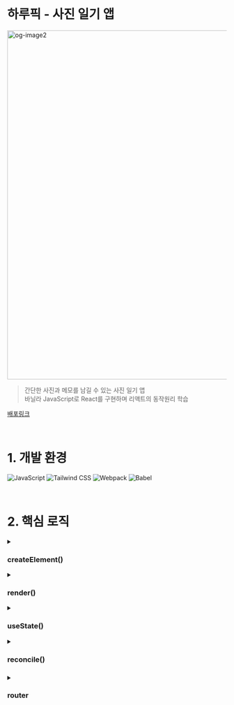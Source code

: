 #  하루픽 - 사진 일기 앱


<img width="1120" height="800" alt="og-image2" src="https://github.com/user-attachments/assets/824560c1-32f3-4bf0-8388-54fe673f72ad" />


>간단한 사진과 메모를 남길 수 있는 사진 일기 앱<br/>
>바닐라 JavaScript로 React를 구현하며 리액트의 동작원리 학습

<a href='https://haru-pic.vercel.app/'>배포링크</a>

<br/>

# 1. 개발 환경
![JavaScript](https://img.shields.io/badge/JavaScript-F7DF1E?style=for-the-badge&logo=javascript&logoColor=black)
![Tailwind CSS](https://img.shields.io/badge/Tailwind_CSS-38B2AC?style=for-the-badge&logo=tailwind-css&logoColor=white)
![Webpack](https://img.shields.io/badge/Webpack-8DD6F9?style=for-the-badge&logo=webpack&logoColor=black)
![Babel](https://img.shields.io/badge/Babel-F9DC3E?style=for-the-badge&logo=babel&logoColor=black)


<br/>

# 2. 핵심 로직

<details>
<summary>  <h3>createElement()</h3> </summary>

>createElement함수를 바벨에 pragma에 등록,<br/>
>jsx형태를 React Element와 유사한 객체로 변환 
 
 ```js
//jsx 예시
<div className="container">Hello</div>


//Babel이 트랜스파일링 할 때 pragma에 등록된 createElement함수를 통해 객체로 변환
{
	type: 'div',
	props: {
		className: 'container',
		children: [
			{ type: 'TEXT', props: { nodeValue: 'Hello' } }
		]
	}
}
 ```

</details>

<!--render------------------------------------------------------------------------------------------------>
<details>
<summary><h3>render()</h3></summary>

>js가 클라이언트 단에 도착하면
>바벨이 변환한 객체를  실제 DOM 요소로 만들어서 html에 추가

```js
function render(element, container) {
  //돔 요소로 생성
  const dom = createDom(element);
  fiber.dom = dom;
  
  //자식을 재귀적으로 돌면서 렌더링
  element.props?.children.forEach((child, i) => {
    const childFiber = render(child, dom);
	   //(...생략)
  });
  
  //실제 DOM에 추가
  container.appendChild(dom);
   //(...생략)
}
```

</details>

<!--useState------------------------------------------------------------------------------------------------>
<details>
<summary><h3>useState()</h3></summary>

>컴포넌트의 상태관리 시도<br/>
>단순 값 저장이 아닌 상태가 변경되었을 때 변경된 곳에서 리렌더를 유발시켜야 함<br/>
>reconcilation하는 과정의 필요성을 느낌<br/>

```js
 function setState(value) {
	 //함수형으로 받으면 이전 상태를 인자로 
    hooks[index].state =
      typeof value === 'function' ? value(hooks[index].state) : value;

    //✨리렌더를 트리거 해야 함
    rerender(fiber); 
  }
```

</details>

<!--reconcile------------------------------------------------------------------------------------------------>
<details>
<summary><h3>reconcile()<h3></summary>

>reconcilation과정을 구현하려면 기존 렌더링의 결과들을 담아 `Diffing`하는 과정이 필요<br/>
>기존 렌더링 점보를 담아두기 위해 리액트의 fiber 트리와 비슷한 구조 채택

<h4>1) fiber예시</h4>

```js
{
  type: 'div',           // 요소 타입
  props: { ... },        // 속성
  dom: HTMLElement,      // 실제 DOM 참조
  
  parent: Fiber,         // 부모
  child: Fiber,          // 첫 번째 자식
  sibling: Fiber,        // 다음 형제
  
  hooks: [],             // useState 등 Hook 저장
  hookIndex: 0           // 현재 Hook 인덱스
}

```

<h4>2) Diffing</h4>

> reconcile 함수 자체는 크게 2가지 경우로 나뉨<br/>
> 1)fiber의 type이 같을 경우 -> 바뀐 부분만 교체 <br/>
> 2)fiber의 type이 다를 경우 -> 기존 요소 삭제 후 전체를 새로 추가

  ```js
  function reconcile(){
   if (oldFiber.type === newElement.type) {
  	 //타입이 같으면 프롭 업데이트 후 기존 요소 재사용
  	  updateProps(fiber.dom, fiber.props, newElement.props);
      fiber.props = newElement.props;
      
      //그 후 자식들도 재귀적으로 돌면서 똑같이 비교
      //(...생략)
   }else{
     //타입이 다르면 아예 새로 만들어서 교체
      const newDom = createDom(newElement);
  
       fiber.dom.replaceWith(newDom); //실제 브라우저 dom교체(dom api)
       fiber.dom = newDom; //fiber객체의 참조 변경
       fiber.type = newElement.type;
       fiber.props = newElement.props;
    }
  }
  ```

 

</details>


<!--router------------------------------------------------------------------------------------------------>
<details>
<summary><h3>router</h3></summary>
  
> SPA에서 페이지 새로고침 없는 라우팅을 구현하기 위해<br/>
> `URL 변경 감지`와 `동적 라우팅` 의 필요성을 느낌

 <h4>1) pushState 메서드 popstate 이벤트로 브라우저 히스토리 관리</h4>
 
```js
const router = {
  push: (path) => {
    //렌더링 끝나고 다음 이벤트 루프에 실행하도록
    setTimeout(() => {
      //히스토리 스택에 추가 + url변경
      window.history.pushState({}, '', path);
      //이벤트 강제 트리거
      window.dispatchEvent(new PopStateEvent('popstate'));
    }, 0);
  },
  
  //(...생략)
};
```

<br/>

<h4>2) 정규표현식으로 동적 경로 매칭</h4>

```js
const matchedRoute = (routePath, currentPath) => {
    // /albums/:albumid -> 정규표현식으로 변환
    const pattern = routePath.replace(/:\w+/g, '([^/]+)');
    const routeRegex = new RegExp('^' + pattern + '$');

    // /albums/123  (실제 id)
    const matched = currentPath.match(routeRegex); //['/albums/123','123']
	  //파라미터 이름과 값을 추출 객체로 변환 후 (ex) { albumId: '123' })
	  //해당 컴포넌트에 props로 전달

		//(...생략)
  };
  
  //(...생략)
};
```
<br/>

  <h4> 3) 라우트 이동 시 불필요한 이벤트 리스너 해제</h4>
  
```js
//globalCleanups에 등록된 removeEvnetListener 전부 실행 후 초기화 하는 함수
//-> popstate이벤트 핸들러에서 일괄 호출
function runAllCleanups() {
  globalCleanups.forEach((fn) => fn());
  globalCleanups = [];
}
```

</details>

